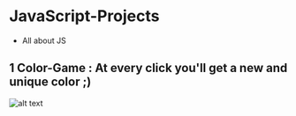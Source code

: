 # JavaScript-Projects
* All about JS
## 1 Color-Game : At every click you'll get a new and unique color ;) 
![alt text](http://url/to/color-game.png)
